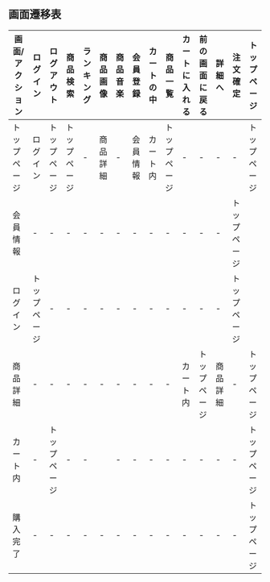 ## 画面遷移表
|画面/アクション|ログイン|ログアウト|商品検索|ランキング|商品画像|商品音楽|会員登録|カートの中|商品一覧|カートに入れる|前の画面に戻る|詳細へ|注文確定|トップページ|
|---------------|--------|----------|---------|---------|--------|---------|--------|----------|--------|--------------|---------------|-----|--------|------------|
|トップページ|ログイン|トップページ|トップページ|-|商品詳細|-|会員情報|カート内|トップページ|-|-|-|-|トップページ|
|会員情報|-|-|-|-|-|-|-|-|-|-|-|-|トップページ|
|ログイン|トップページ|-|-|-|-|-|-|-|-|-|-|-|トップページ|
|商品詳細|-|-|-|-|-|-|-|-|-|カート内|トップページ|商品詳細|-|トップページ|
|カート内|-|トップページ|-|-||-|-|-|-|-|-|-|-|トップページ|
|購入完了|-|-|-|-|-|-|-|-|-|-|-|-|-|トップページ|

